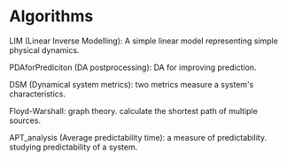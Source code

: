 # Algorithms

LIM (Linear Inverse Modelling): A simple linear model representing simple physical dynamics.

PDAforPrediciton (DA postprocessing): DA for improving prediction.

DSM (Dynamical system metrics): two metrics measure a system's characteristics.

Floyd-Warshall: graph theory. calculate the shortest path of multiple sources.

APT_analysis (Average predictability time): a measure of predictability. studying predictability of a system.